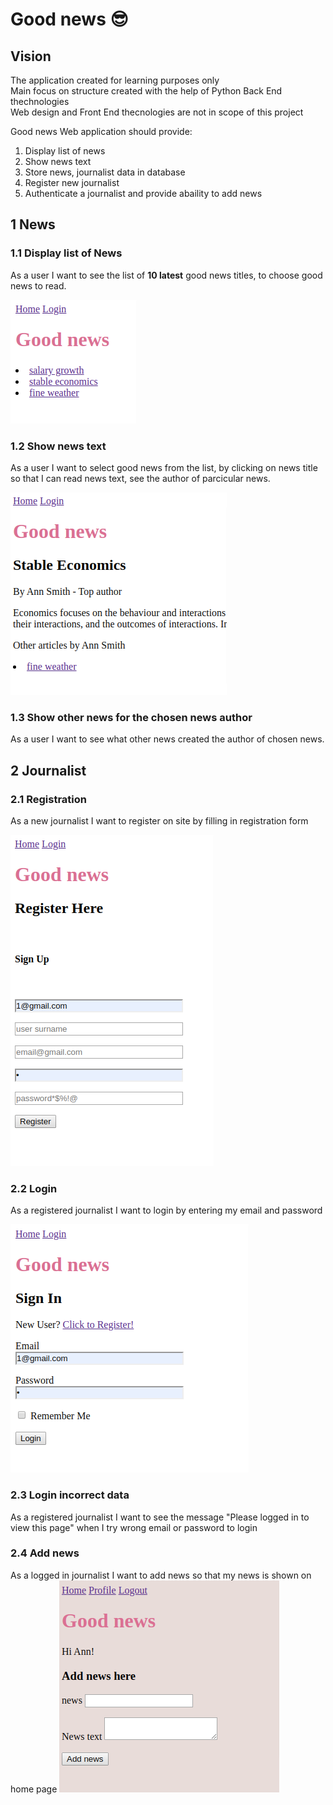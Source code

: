# Good news :sunglasses:

## Vision 

The application created for learning purposes only \
Main focus on structure created with the help of Python Back End thechnologies \
Web design and Front End thecnologies are not in scope of this project

Good news Web application should provide:

1. Display list of news
2. Show news text 
3. Store news, journalist data in database
4. Register new journalist
5. Authenticate a journalist and provide abaility to add news

## 1 News
### 1.1 Display list of News
As a user I want to see the list of **10 latest** good news titles, to choose  good news to read. 

![test image](mockups/news_list.png)

### 1.2 Show news text 
As a user I want to select good news from the list, by clicking on news title so that I can read news text, see the author of parcicular news. 

![test image](mockups/news_page.png)

### 1.3 Show other news for the chosen news author
As a user I want to see what other news created the author of chosen news.

## 2 Journalist

### 2.1 Registration
As a new journalist I want to register on site by filling in registration form
 
![test image](mockups/registration.png)

### 2.2 Login
As a registered journalist I want to login by entering my email and password

![test image](mockups/login.png)

### 2.3 Login incorrect data
As a registered journalist I want to see the message "Please logged in to view this page" 
when I try wrong email or password to login 

### 2.4 Add news
As a logged in journalist I want to add news so that my news is shown on home page
![test image](mockups/add_news.png)

 




